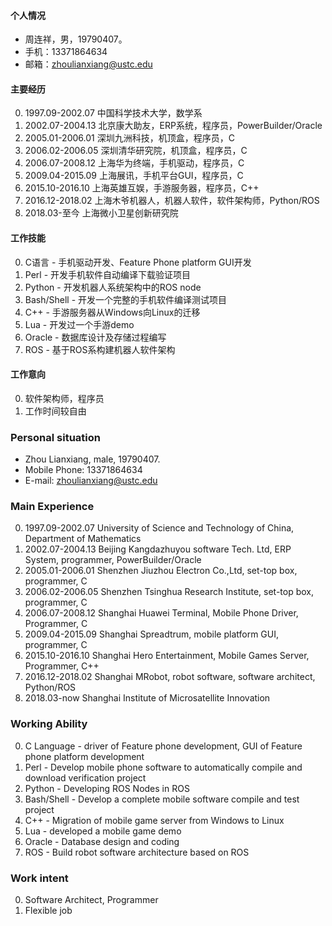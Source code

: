 #### 个人情况

* 周连祥，男，19790407。
* 手机：13371864634
* 邮箱：zhoulianxiang@ustc.edu

#### 主要经历

0. 1997.09-2002.07 中国科学技术大学，数学系
0. 2002.07-2004.13 北京康大助友，ERP系统，程序员，PowerBuilder/Oracle
0. 2005.01-2006.01 深圳九洲科技，机顶盒，程序员，C
0. 2006.02-2006.05 深圳清华研究院，机顶盒，程序员，C
0. 2006.07-2008.12 上海华为终端，手机驱动，程序员，C
0. 2009.04-2015.09 上海展讯，手机平台GUI，程序员，C
0. 2015.10-2016.10 上海英雄互娱，手游服务器，程序员，C++
0. 2016.12-2018.02 上海木爷机器人，机器人软件，软件架构师，Python/ROS
0. 2018.03-至今 上海微小卫星创新研究院

#### 工作技能

0. C语言 - 手机驱动开发、Feature Phone platform GUI开发
0. Perl - 开发手机软件自动编译下载验证项目
0. Python - 开发机器人系统架构中的ROS node
0. Bash/Shell - 开发一个完整的手机软件编译测试项目
0. C++ - 手游服务器从Windows向Linux的迁移
0. Lua - 开发过一个手游demo
0. Oracle - 数据库设计及存储过程编写
0. ROS - 基于ROS系构建机器人软件架构

#### 工作意向

0. 软件架构师，程序员
0. 工作时间较自由


### Personal situation

* Zhou Lianxiang, male, 19790407.
* Mobile Phone: 13371864634
* E-mail: zhoulianxiang@ustc.edu

### Main Experience

0. 1997.09-2002.07 University of Science and Technology of China, Department of Mathematics
0. 2002.07-2004.13 Beijing Kangdazhuyou software Tech. Ltd, ERP System, programmer, PowerBuilder/Oracle
0. 2005.01-2006.01 Shenzhen Jiuzhou Electron Co.,Ltd, set-top box, programmer, C
0. 2006.02-2006.05 Shenzhen Tsinghua Research Institute, set-top box, programmer, C
0. 2006.07-2008.12 Shanghai Huawei Terminal, Mobile Phone Driver, Programmer, C
0. 2009.04-2015.09 Shanghai Spreadtrum, mobile platform GUI, programmer, C
0. 2015.10-2016.10 Shanghai Hero Entertainment, Mobile Games Server, Programmer, C++
0. 2016.12-2018.02 Shanghai MRobot, robot software, software architect, Python/ROS
0. 2018.03-now Shanghai Institute of Microsatellite Innovation

### Working Ability

0. C Language - driver of Feature phone development, GUI of Feature phone platform development
0. Perl - Develop mobile phone software to automatically compile and download verification project
0. Python - Developing ROS Nodes in ROS
0. Bash/Shell - Develop a complete mobile software compile and test project
0. C++ - Migration of mobile game server from Windows to Linux
0. Lua - developed a mobile game demo
0. Oracle - Database design and coding
0. ROS - Build robot software architecture based on ROS

### Work intent

0. Software Architect, Programmer
0. Flexible job
